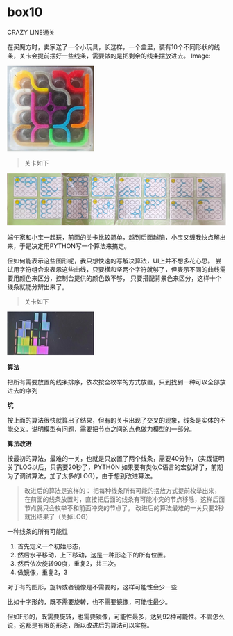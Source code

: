 

# box10

CRAZY LINE通关

在买魔方时，卖家送了一个小玩具，长这样，一个盒里，装有10个不同形状的线条，关卡会提前摆好一些线条，需要做的是把剩余的线条摆放进去。
Image:

![](https://github.com/GuohuaQiu/box10/blob/main/game.jpg)



> 关卡如下

![](https://github.com/GuohuaQiu/box10/blob/main/game_stage.jpg)


端午家和小宝一起玩，前面的关卡比较简单，越到后面越脑，小宝又缠我快点解出来，于是决定用PYTHON写一个算法来搞定。

但如何能表示这些图形呢，我只想快速的写解决算法，UI上并不想多花心思。
尝试用字符组合来表示这些曲线，只要横和坚两个字符就够了，但表示不同的曲线需要用颜色来区分，控制台提供的颜色数不够，
只要搭配背景色来区分，这样十个线条就能分辨出来了。
> 关卡如下

![](https://github.com/GuohuaQiu/box10/blob/main/game_2.jpg)


**算法**

把所有需要放置的线条排序，依次按全枚举的方式放置，只到找到一种可以全部放进去的序列

**坑**

按上面的算法很快就算出了结果，但有的关卡出现了交叉的现象，线条是实体的不能交叉。说明模型有问题，需要把节点之间的点也做为模型的一部分。

**算法改进**

按最初的算法，最难的一关，也就是只放置了两个线条，需要40分钟，（实践证明关了LOG以后，只需要20秒了，PYTHON 如果要有类似C语言的宏就好了，前期为了调试算法，加了太多的LOG），由于想到改进算法。

>改进后的算法是这样的：
把每种线条所有可能的摆放方式提前枚举出来，在前面的线条放置时，直接把后面的线条有可能冲突的节点移除，这样后面节点就只会枚举不和前面冲突的节点了。
改进后的算法最难的一关只要2秒就出结果了（关掉LOG）

一种线条的所有可能性
1. 首先定义一个初始形态，
2. 然后水平移动，上下移动，这是一种形态下的所有位置。
3. 然后依次旋转90度，重复2，共三次。
4. 做镜像，重复2，3

对于有的图形，旋转或者镜像是不需要的，这样可能性会少一些

比如十字形的，既不需要旋转，也不需要镜像，可能性最少。

但如F形的，既需要旋转，也需要镜像，可能性最多，达到92种可能性。不管怎么说，这都是有限的形态，所以改进后的算法可以实施。
